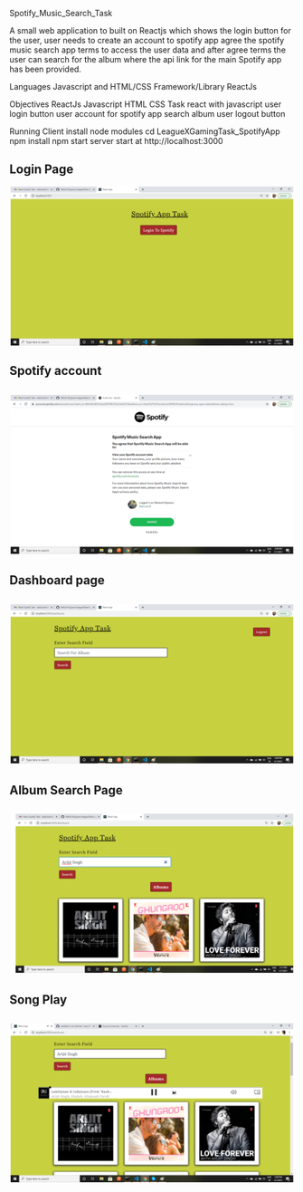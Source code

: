 Spotify_Music_Search_Task

A small web application to built on Reactjs  which shows the login button for the user, user needs to create an account to spotify app agree the spotify music search app terms to access the user data and after agree terms the user can search for the album where the api link for the main Spotify app has been provided. 

Languages Javascript and HTML/CSS
Framework/Library ReactJs

Objectives ReactJs Javascript HTML CSS Task 
react with javascript
user login button 
user account for spotify app
search album
user logout button

Running Client
install node modules
cd LeagueXGamingTask_SpotifyApp
npm install
npm start
server start at http://localhost:3000


<h2>Login Page</h2>
<p align="center">
     <img src="https://github.com/Wahid-Mujawar/LeagueXGamingTask_SpotifyApp/blob/master/src/snaps/loginpage.png" width="500px" />
</p>

<h2>Spotify account<h2>
<p align ="center">
     <img src="https://github.com/Wahid-Mujawar/LeagueXGamingTask_SpotifyApp/blob/master/src/snaps/spotifyaccount.png" width="500px" />
</p>     

<h2>Dashboard page<h2>
<p align="center">
     <img src="https://github.com/Wahid-Mujawar/LeagueXGamingTask_SpotifyApp/blob/master/src/snaps/dashboard.png" width="500px" />
</p>

<h2>Album Search Page<h2>
<p align="center">
     <img src="https://github.com/Wahid-Mujawar/LeagueXGamingTask_SpotifyApp/blob/master/src/snaps/albumsearch.png" width="500px" />
</p>

<h2>Song Play<h2>
<p align="center">
     <img src="https://github.com/Wahid-Mujawar/LeagueXGamingTask_SpotifyApp/blob/master/src/snaps/songplay.png" width="500px" />
</p>